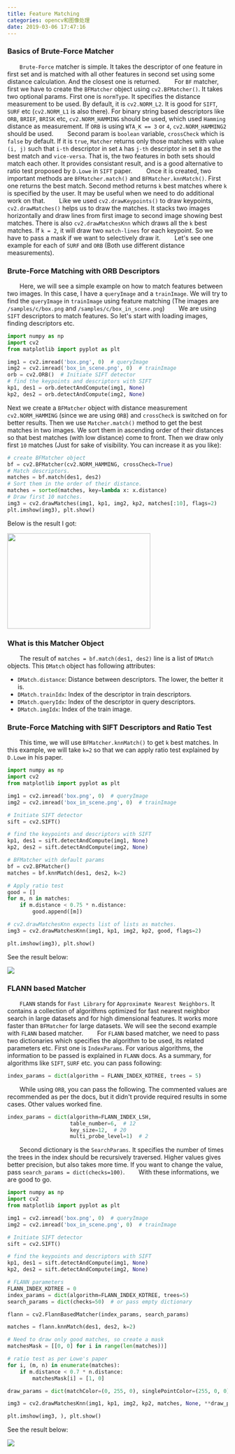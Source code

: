 ```yaml
---
title: Feature Matching
categories: opencv和图像处理
date: 2019-03-06 17:47:16
---
```

### Basics of Brute-Force Matcher

&emsp;&emsp;`Brute-Force` matcher is simple. It takes the descriptor of one feature in first set and is matched with all other features in second set using some distance calculation. And the closest one is returned.<!--more-->
&emsp;&emsp;For `BF` matcher, first we have to create the `BFMatcher` object using `cv2.BFMatcher()`. It takes two optional params. First one is `normType`. It specifies the distance measurement to be used. By default, it is `cv2.NORM_L2`. It is good for `SIFT`, `SURF` etc (`cv2.NORM_L1` is also there). For binary string based descriptors like `ORB`, `BRIEF`, `BRISK` etc, `cv2.NORM_HAMMING` should be used, which used `Hamming` distance as measurement. If `ORB` is using `WTA_K == 3` or `4`, `cv2.NORM_HAMMING2` should be used.
&emsp;&emsp;Second param is `boolean` variable, `crossCheck` which is `false` by default. If it is `true`, `Matcher` returns only those matches with value `(i, j)` such that `i-th` descriptor in set `A` has `j-th` descriptor in set `B` as the best match and `vice-versa`. That is, the two features in both sets should match each other. It provides consistant result, and is a good alternative to ratio test proposed by `D.Lowe` in `SIFT` paper.
&emsp;&emsp;Once it is created, two important methods are `BFMatcher.match()` and `BFMatcher.knnMatch()`. First one returns the best match. Second method returns `k` best matches where `k` is specified by the user. It may be useful when we need to do additional work on that.
&emsp;&emsp;Like we used `cv2.drawKeypoints()` to draw keypoints, `cv2.drawMatches()` helps us to draw the matches. It stacks two images horizontally and draw lines from first image to second image showing best matches. There is also `cv2.drawMatchesKnn` which draws all the `k` best matches. If `k = 2`, it will draw two `match-lines` for each keypoint. So we have to pass a mask if we want to selectively draw it.
&emsp;&emsp;Let's see one example for each of `SURF` and `ORB` (Both use different distance measurements).

### Brute-Force Matching with ORB Descriptors

&emsp;&emsp;Here, we will see a simple example on how to match features between two images. In this case, I have a `queryImage` and a `trainImage`. We will try to find the `queryImage` in `trainImage` using feature matching (The images are `/samples/c/box.png` and `/samples/c/box_in_scene.png`)
&emsp;&emsp;We are using `SIFT` descriptors to match features. So let's start with loading images, finding descriptors etc.

``` python
import numpy as np
import cv2
from matplotlib import pyplot as plt

img1 = cv2.imread('box.png', 0)  # queryImage
img2 = cv2.imread('box_in_scene.png', 0)  # trainImage
orb = cv2.ORB()  # Initiate SIFT detector
# find the keypoints and descriptors with SIFT
kp1, des1 = orb.detectAndCompute(img1, None)
kp2, des2 = orb.detectAndCompute(img2, None)
```

Next we create a `BFMatcher` object with distance measurement `cv2.NORM_HAMMING` (since we are using `ORB`) and `crossCheck` is switched on for better results. Then we use `Matcher.match()` method to get the best matches in two images. We sort them in ascending order of their distances so that best matches (with low distance) come to front. Then we draw only first `10` matches (Just for sake of visibility. You can increase it as you like):

``` python
# create BFMatcher object
bf = cv2.BFMatcher(cv2.NORM_HAMMING, crossCheck=True)
# Match descriptors.
matches = bf.match(des1, des2)
# Sort them in the order of their distance.
matches = sorted(matches, key=lambda x: x.distance)
# Draw first 10 matches.
img3 = cv2.drawMatches(img1, kp1, img2, kp2, matches[:10], flags=2)
plt.imshow(img3), plt.show()
```

Below is the result I got:

<img src="./Feature Matching/1.png" height="218" width="327">

### What is this Matcher Object

&emsp;&emsp;The result of `matches = bf.match(des1, des2)` line is a list of `DMatch` objects. This `DMatch` object has following attributes:

- `DMatch.distance`: Distance between descriptors. The lower, the better it is.
- `DMatch.trainIdx`: Index of the descriptor in train descriptors.
- `DMatch.queryIdx`: Index of the descriptor in query descriptors.
- `DMatch.imgIdx`: Index of the train image.

### Brute-Force Matching with SIFT Descriptors and Ratio Test

&emsp;&emsp;This time, we will use `BFMatcher.knnMatch()` to get `k` best matches. In this example, we will take `k=2` so that we can apply ratio test explained by `D.Lowe` in his paper.

``` python
import numpy as np
import cv2
from matplotlib import pyplot as plt

img1 = cv2.imread('box.png', 0)  # queryImage
img2 = cv2.imread('box_in_scene.png', 0)  # trainImage

# Initiate SIFT detector
sift = cv2.SIFT()

# find the keypoints and descriptors with SIFT
kp1, des1 = sift.detectAndCompute(img1, None)
kp2, des2 = sift.detectAndCompute(img2, None)

# BFMatcher with default params
bf = cv2.BFMatcher()
matches = bf.knnMatch(des1, des2, k=2)

# Apply ratio test
good = []
for m, n in matches:
    if m.distance < 0.75 * n.distance:
        good.append([m])

# cv2.drawMatchesKnn expects list of lists as matches.
img3 = cv2.drawMatchesKnn(img1, kp1, img2, kp2, good, flags=2)

plt.imshow(img3), plt.show()
```

See the result below:

<img src="./Feature Matching/2.png">

### FLANN based Matcher

&emsp;&emsp;`FLANN` stands for `Fast Library` for `Approximate Nearest Neighbors`. It contains a collection of algorithms optimized for fast nearest neighbor search in large datasets and for high dimensional features. It works more faster than `BFMatcher` for large datasets. We will see the second example with `FLANN` based matcher.
&emsp;&emsp;For `FLANN` based matcher, we need to pass two dictionaries which specifies the algorithm to be used, its related parameters etc. First one is `IndexParams`. For various algorithms, the information to be passed is explained in `FLANN` docs. As a summary, for algorithms like `SIFT`, `SURF` etc. you can pass following:

``` python
index_params = dict(algorithm = FLANN_INDEX_KDTREE, trees = 5)
```

&emsp;&emsp;While using `ORB`, you can pass the following. The commented values are recommended as per the docs, but it didn't provide required results in some cases. Other values worked fine.

``` python
index_params = dict(algorithm=FLANN_INDEX_LSH,
                    table_number=6,  # 12
                    key_size=12,  # 20
                    multi_probe_level=1)  # 2
```

&emsp;&emsp;Second dictionary is the `SearchParams`. It specifies the number of times the trees in the index should be recursively traversed. Higher values gives better precision, but also takes more time. If you want to change the value, pass `search_params = dict(checks=100)`.
&emsp;&emsp;With these informations, we are good to go.

``` python
import numpy as np
import cv2
from matplotlib import pyplot as plt

img1 = cv2.imread('box.png', 0)  # queryImage
img2 = cv2.imread('box_in_scene.png', 0)  # trainImage

# Initiate SIFT detector
sift = cv2.SIFT()

# find the keypoints and descriptors with SIFT
kp1, des1 = sift.detectAndCompute(img1, None)
kp2, des2 = sift.detectAndCompute(img2, None)

# FLANN parameters
FLANN_INDEX_KDTREE = 0
index_params = dict(algorithm=FLANN_INDEX_KDTREE, trees=5)
search_params = dict(checks=50)  # or pass empty dictionary

flann = cv2.FlannBasedMatcher(index_params, search_params)

matches = flann.knnMatch(des1, des2, k=2)

# Need to draw only good matches, so create a mask
matchesMask = [[0, 0] for i in range(len(matches))]

# ratio test as per Lowe's paper
for i, (m, n) in enumerate(matches):
    if m.distance < 0.7 * n.distance:
        matchesMask[i] = [1, 0]

draw_params = dict(matchColor=(0, 255, 0), singlePointColor=(255, 0, 0), matchesMask=matchesMask, flags=0)

img3 = cv2.drawMatchesKnn(img1, kp1, img2, kp2, matches, None, **draw_params)

plt.imshow(img3, ), plt.show()
```

See the result below:

<img src="./Feature Matching/3.png">